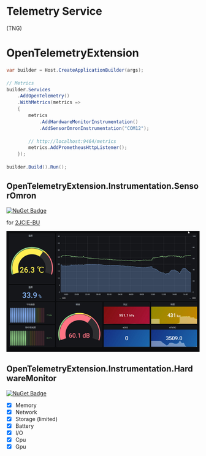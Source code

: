# Telemetry Service

(TNG)

# OpenTelemetryExtension

```csharp
var builder = Host.CreateApplicationBuilder(args);

// Metrics
builder.Services
    .AddOpenTelemetry()
    .WithMetrics(metrics =>
    {
        metrics
            .AddHardwareMonitorInstrumentation()
            .AddSensorOmronInstrumentation("COM12");

        // http://localhost:9464/metrics
        metrics.AddPrometheusHttpListener();
    });

builder.Build().Run();
```

## OpenTelemetryExtension.Instrumentation.SensorOmron

[![NuGet Badge](https://buildstats.info/nuget/OpenTelemetryExtension.Instrumentation.SensorOmron)](https://www.nuget.org/packages/OpenTelemetryExtension.Instrumentation.SensorOmron/)

for [2JCIE-BU](https://www.fa.omron.co.jp/products/family/3724/lineup.html)

![Grafana](https://github.com/usausa/opentelemetry-extension/blob/main/Document/sensor.png)

## OpenTelemetryExtension.Instrumentation.HardwareMonitor

[![NuGet Badge](https://buildstats.info/nuget/OpenTelemetryExtension.Instrumentation.HardwareMonitor)](https://www.nuget.org/packages/OpenTelemetryExtension.Instrumentation.HardwareMonitor/)

- [X] Memory
- [X] Network
- [X] Storage (limited)
- [X] Battery
- [X] I/O
- [X] Cpu
- [X] Gpu
